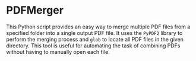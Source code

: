 # PDFMerger
This Python script provides an easy way to merge multiple PDF files from a specified folder into a single output PDF file. It uses the `PyPDF2` library to perform the merging process and `glob` to locate all PDF files in the given directory. This tool is useful for automating the task of combining PDFs without having to manually open each file.

